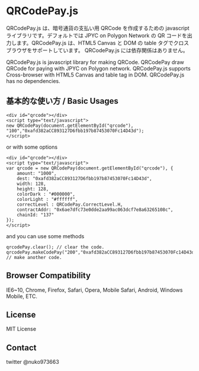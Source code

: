 # QRCodePay.js

QRCodePay.js は、暗号通貨の支払い用 QRCode を作成するための javascript ライブラリです。デフォルトでは JPYC on Polygon Network の QR コードを出力します。QRCodePay.js は、HTML5 Canvas と DOM の table タグでクロスブラウザをサポートしています。
QRCodePay.js には依存関係はありません。

QRCodePay.js is javascript library for making QRCode. QRCodePay draw QRCode for paying with JPYC on Polygon network. QRCodePay.js supports Cross-browser with HTML5 Canvas and table tag in DOM.
QRCodePay.js has no dependencies.

## 基本的な使い方 / Basic Usages

```
<div id="qrcode"></div>
<script type="text/javascript">
new QRCodePay(document.getElementById("qrcode"), "100","0xafd382aCC893127D6fbb197b87453070Fc14D43d");
</script>
```

or with some options

```
<div id="qrcode"></div>
<script type="text/javascript">
var qrcode = new QRCodePay(document.getElementById("qrcode"), {
	amount: "1000",
	dest: "0xafd382aCC893127D6fbb197b87453070Fc14D43d",
	width: 128,
	height: 128,
	colorDark : "#000000",
	colorLight : "#ffffff",
	correctLevel : QRCodePay.CorrectLevel.H,
	contractAddr: "0x6ae7dfc73e0dde2aa99ac063dcf7e8a63265108c",
    chainId: "137"
});
</script>
```

and you can use some methods

```
qrcodePay.clear(); // clear the code.
qrcodePay.makeCodePay("200","0xafd382aCC893127D6fbb197b87453070Fc14D43d"); // make another code.
```

## Browser Compatibility

IE6~10, Chrome, Firefox, Safari, Opera, Mobile Safari, Android, Windows Mobile, ETC.

## License

MIT License

## Contact

twitter @nuko973663
